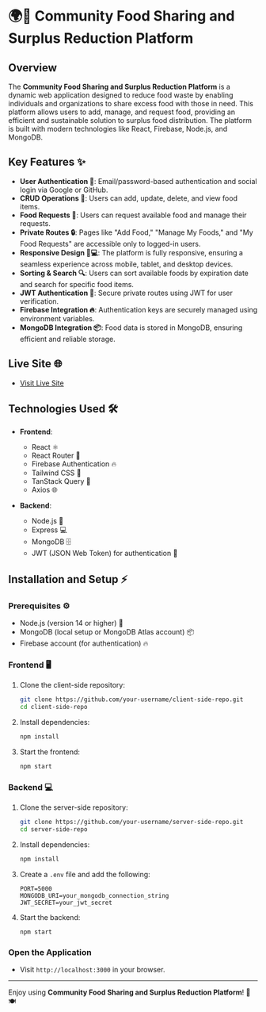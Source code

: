 # 🌍🍴 Community Food Sharing and Surplus Reduction Platform

## Overview

The **Community Food Sharing and Surplus Reduction Platform** is a dynamic web application designed to reduce food waste by enabling individuals and organizations to share excess food with those in need. This platform allows users to add, manage, and request food, providing an efficient and sustainable solution to surplus food distribution. The platform is built with modern technologies like React, Firebase, Node.js, and MongoDB.

## Key Features ✨

- **User Authentication 🔐**: Email/password-based authentication and social login via Google or GitHub.
- **CRUD Operations 📝**: Users can add, update, delete, and view food items.
- **Food Requests 🥘**: Users can request available food and manage their requests.
- **Private Routes 🔒**: Pages like "Add Food," "Manage My Foods," and "My Food Requests" are accessible only to logged-in users.
- **Responsive Design 📱💻**: The platform is fully responsive, ensuring a seamless experience across mobile, tablet, and desktop devices.
- **Sorting & Search 🔍**: Users can sort available foods by expiration date and search for specific food items.
- **JWT Authentication 🔑**: Secure private routes using JWT for user verification.
- **Firebase Integration 🔥**: Authentication keys are securely managed using environment variables.
- **MongoDB Integration 📦**: Food data is stored in MongoDB, ensuring efficient and reliable storage.

## Live Site 🌐

- [Visit Live Site](https://food-site-41172.web.app/)

## Technologies Used 🛠️

- **Frontend**:
  - React ⚛️
  - React Router 🔗
  - Firebase Authentication 🔥
  - Tailwind CSS 🎨
  - TanStack Query 🔄
  - Axios 🌐

- **Backend**:
  - Node.js 🚀
  - Express 💻
  - MongoDB 🗄️
  - JWT (JSON Web Token) for authentication 🔑

## Installation and Setup ⚡

### Prerequisites ⚙️

- Node.js (version 14 or higher) 🚀
- MongoDB (local setup or MongoDB Atlas account) 📦
- Firebase account (for authentication) 🔥

### Frontend 🖥️

1. Clone the client-side repository:
   ```bash
   git clone https://github.com/your-username/client-side-repo.git
   cd client-side-repo
   ```

2. Install dependencies:
   ```bash
   npm install
   ```

3. Start the frontend:
   ```bash
   npm start
   ```

### Backend 💻

1. Clone the server-side repository:
   ```bash
   git clone https://github.com/your-username/server-side-repo.git
   cd server-side-repo
   ```

2. Install dependencies:
   ```bash
   npm install
   ```

3. Create a `.env` file and add the following:
   ```
   PORT=5000
   MONGODB_URI=your_mongodb_connection_string
   JWT_SECRET=your_jwt_secret
   ```

4. Start the backend:
   ```bash
   npm start
   ```

### Open the Application

- Visit `http://localhost:3000` in your browser.

---

Enjoy using **Community Food Sharing and Surplus Reduction Platform**! 🌱🍽️

